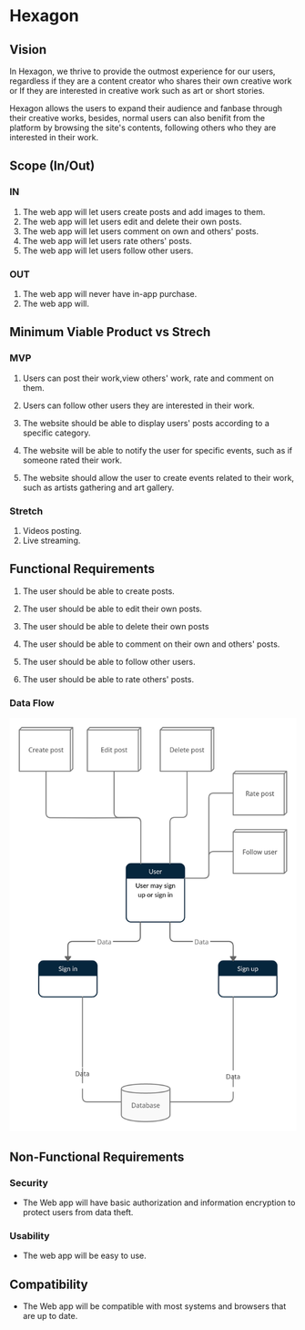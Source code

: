 # Hexagon

## Vision

In Hexagon, we thrive to provide the outmost experience for our users, regardless if they are a content creator who shares their own creative work or If they are interested in creative work such as art or short stories.

Hexagon allows the users to expand their audience and fanbase through their creative works, besides, normal users can also benifit from the platform by browsing the site's contents, following others who they are interested in their work.

## Scope (In/Out)

### IN

 1. The web app will let users create posts and add images to them.
 2. The web app will let users edit and delete their own posts.
 3. The web app will let users comment on own and others' posts.
 4. The web app will let users rate others' posts.
 5. The web app will let users follow other users.

### OUT

1. The web app will never have in-app purchase.
2. The web app will.

## Minimum Viable Product vs Strech

### MVP

1. Users can post their work,view others' work, rate and comment on them.

2. Users can follow other users they are interested in their work.

3. The website should be able to display users' posts according to a specific category.

4. The website will be able to notify the user for specific events, such as if someone rated their work.

5. The website should allow the user to create events related to their work, such as artists gathering and art gallery.

### Stretch

1. Videos posting.
2. Live streaming.

## Functional Requirements

1. The user should be able to create posts.

2. The user should be able to edit their own posts.

3. The user should be able to delete their own posts

4. The user should be able to comment on their own and others' posts.

5. The user should be able to follow other users.

6. The user should be able to rate others' posts.

### Data Flow

![DFD](../Hexagon-DFD.png)

## Non-Functional Requirements

### Security

- The Web app will have basic authorization and information encryption to protect users from data theft.

### Usability

- The web app will be easy to use.

## Compatibility

- The Web app will be compatible with most systems and browsers that are up to date.
